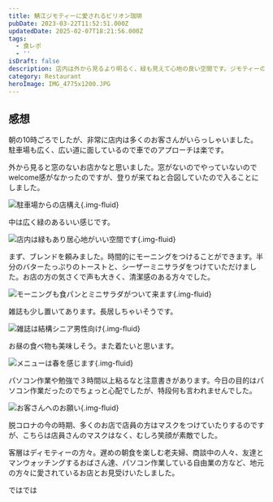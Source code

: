 ```yaml
---
title: 鯖江ジモティーに愛されるビリオン珈琲
pubDate: 2023-03-22T11:52:51.000Z
updatedDate: 2025-02-07T18:21:56.000Z
tags:
  - 食レポ
  - ''
isDraft: false
description: 店内は外から見るより明るく、緑も見えて心地の良い空間です。ジモティーの皆さんが朝食を楽しげに会話しながら取っています。愛されている感が高いです。
category: Restaurant
heroImage: IMG_4775x1200.JPG
---
```


## 感想
朝の10時ごろでしたが、非常に店内は多くのお客さんがいらっしゃいました。駐車場も広く、広い道に面しているので車でのアプローチは楽です。



外から見ると窓のないお店かなと思いました。窓がないのでやっていないのでwelcome感がなかったのですが、登りが来てねと合図していたので入ることにしました。

![駐車場からの店構え](https://object-storage.tyo2.conoha.io/v1/nc_2520d9a1_blog-astro-assets/blog-astro-assets/IMG_4775x1200.JPG){.img-fluid}


中は広く緑のあるいい感じです。

![店内は緑もあり居心地がいい空間です](https://object-storage.tyo2.conoha.io/v1/nc_2520d9a1_blog-astro-assets/blog-astro-assets/IMG_4782x1200.JPG){.img-fluid}





まず、ブレンドを頼みました。時間的にモーニングをつけることができます。半分のバターたっぷりのトーストと、シーザーミニサラダをつけていただけました。お店の方の気さくで声も大きく、清潔感のある方々でした。

![モーニングも食パンとミニサラダがついて来ます](https://object-storage.tyo2.conoha.io/v1/nc_2520d9a1_blog-astro-assets/blog-astro-assets/IMG_4783x1200.JPG){.img-fluid}





雑誌も少し置いてあります。長居しちゃいそうです。

![雑誌は結構シニア男性向け](https://object-storage.tyo2.conoha.io/v1/nc_2520d9a1_blog-astro-assets/blog-astro-assets/IMG_4777x1200.JPG){.img-fluid}



お昼の食べ物も美味しそう。また着たいと思います。

![メニューは春を感じます](https://object-storage.tyo2.conoha.io/v1/nc_2520d9a1_blog-astro-assets/blog-astro-assets/IMG_4785x1200.JPG){.img-fluid}







パソコン作業や勉強で３時間以上粘るなと注意書きがあります。今日の目的はパソコン作業だったのでちょっと心配でしたが、特段何も言われませんでした。

![お客さんへのお願い](https://object-storage.tyo2.conoha.io/v1/nc_2520d9a1_blog-astro-assets/blog-astro-assets/IMG_4780x1200.JPG){.img-fluid}





脱コロナの今の時期、多くのお店で店員の方はマスクをつけていたりするのですが、こちらは店員さんのマスクはなく、むしろ笑顔が素敵でした。



客層はディモティーの方々。遅めの朝食を楽しむ老夫婦、商談中の人々、友達とマンウォッチングするおばさん達、パソコン作業している自由業の方など、地元の方々に愛されているお店とお見受けいたしました。

ではでは

